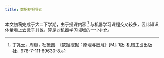 ```yaml
---
title: 数据挖掘导读
---
```


本文初稿完成于大二下学期，由于授课内容 [^1] 与机器学习课程交叉较多，因此知识体量看上去微乎其微。算是对机器学习领域的一个补充。

[^1]: 丁兆云，周鋆，杜振国. 《数据挖掘：原理与应用》[M]. 1版. 机械工业出版社，978-7-111-69630-8.
